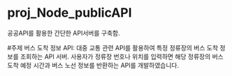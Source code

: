 # proj_Node_publicAPI
공공API를 활용한 간단한 API서버를 구축함.


#주제
버스 도착 정보 API: 대중 교통 관련 API를 활용하여 특정 정류장의 버스 도착 정보를 조회하는 API 서버.
사용자가 정류장 번호나 위치를 입력하면 해당 정류장의 버스 도착 예정 시간과 버스 노선 정보를 반환하는 API를 개발하였습니다.
